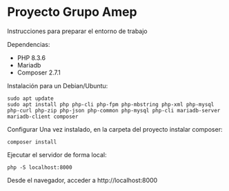 
# Proyecto Grupo Amep

Instrucciones para preparar el entorno de trabajo

Dependencias:
- PHP 8.3.6
- Mariadb
- Composer 2.7.1

Instalación para un Debian/Ubuntu:

```
sudo apt update
sudo apt install php php-cli php-fpm php-mbstring php-xml php-mysql php-curl php-zip php-json php-common php-mysql php-cli mariadb-server mariadb-client composer

```
Configurar
Una vez instalado, en la carpeta del proyecto instalar composer:
```
composer install
```


Ejecutar el servidor de forma local:
```
php -S localhost:8000
```

Desde el navegador, acceder a http://localhost:8000


